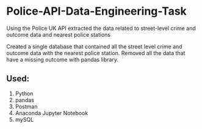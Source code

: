 # Police-API-Data-Engineering-Task
Using the Police UK API extracted the data related to street-level crime and outcome data and nearest police stations


Created a single database that contained all the street level crime and outcome data with the nearest
police station. Removed all the data that have a missing outcome with pandas library.

## Used:
  1. Python
  2. pandas
  3. Postman
  4. Anaconda Jupyter Notebook
  5. mySQL
